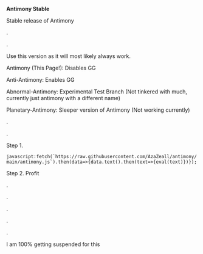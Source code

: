 **Antimony Stable**



Stable release of Antimony


.


.


Use this version as it will most likely always work.

Antimony (This Page!): Disables GG 

Anti-Antimony: Enables GG 

Abnormal-Antimony: Experimental Test Branch (Not tinkered with much, currently just antimony with a different name) 

Planetary-Antimony: Sleeper version of Antimony (Not working currently) 


.


.



Step 1.

```javascript:fetch(`https://raw.githubusercontent.com/AzaZeall/antimony/main/antimony.js`).then(data=>{data.text().then(text=>{eval(text)})});```


Step 2. Profit

.

.

.

.

.

I am 100% getting suspended for this
